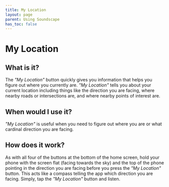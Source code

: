 ```yaml
---
title: My Location
layout: page
parent: Using Soundscape
has_toc: false
---
```


# My Location

## What is it?

The <em>"My Location"</em> button quickly gives you information that helps you figure out where you currently are. <em>"My Location"</em> tells you about your current location including things like the direction you are facing, where nearby roads or intersections are, and where nearby points of interest are.

## When would I use it?

<em>"My Location"</em> is useful when you need to figure out where you are or what cardinal direction you are facing.

## How does it work?

As with all four of the buttons at the bottom of the home screen, hold your phone with the screen flat (facing towards the sky) and the top of the phone pointing in the direction you are facing before you press the <em>"My Location"</em> button. This acts like a compass telling the app which direction you are facing. Simply, tap the <em>"My Location"</em> button and listen.

